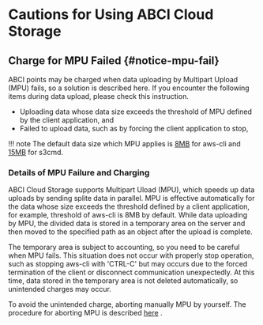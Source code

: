 # Cautions for Using ABCI Cloud Storage

## Charge for MPU Failed {#notice-mpu-fail}

ABCI points may be charged when data uploading by Multipart Upload (MPU) fails, so a solution is described here.
If you encounter the following items during data upload, please check this instruction.

* Uploading data whose data size exceeds the threshold of MPU defined by the client application, and
* Failed to upload data, such as by forcing the client application to stop,

!!! note 
    The default data size which MPU applies is [8MB](https://docs.aws.amazon.com/cli/latest/topic/s3-config.html#multipart-threshold) for aws-cli and [15MB](https://s3tools.org/kb/item13.htm) for s3cmd.

### Details of MPU Failure and Charging

ABCI Cloud Storage supports Multipart Uload (MPU), which speeds up data uploads by sending splite data in parallel.
MPU is effective automatically for the data whose size exceeds the threshold defined by a client application, for example, threshold of aws-cli is 8MB by default.
While data uploading by MPU, the divided data is stored in a temporary area on the server and then moved to the specified path as an object after the upload is complete.

The temporary area is subject to accounting, so you need to be careful when MPU fails.
This situation does not occur with properly stop operation, such as stopping aws-cli with 'CTRL-C' but may occurs due to the forced termination of the client or disconnect communication unexpectedly.
At this time, data stored in the temporary area is not deleted automatically, so unintended charges may occur.

To avoid the unintended charge, aborting manually MPU by yourself. The procedure for aborting MPU is described [here](usage.md#abort-mpu) .
